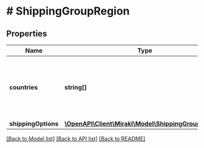 # # ShippingGroupRegion

## Properties

Name | Type | Description | Notes
------------ | ------------- | ------------- | -------------
**countries** | **string[]** | List of countries in this region. Country code according to ISO 3166 |
**shippingOptions** | [**\OpenAPI\Client\Mirakl\Model\ShippingGroupOption[]**](ShippingGroupOption.md) |  |

[[Back to Model list]](../../README.md#models) [[Back to API list]](../../README.md#endpoints) [[Back to README]](../../README.md)
